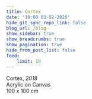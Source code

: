 ```yaml
---
title: Cortex
date: '19:00 03-02-2020'
hide_git_sync_repo_link: false
blog_url: /blog
show_sidebar: true
show_breadcrumbs: true
show_pagination: true
hide_from_post_list: false
feed:
    limit: 10
---
```


Cortex, _2018_  
Acrylic on Canvas  
100 x 100 cm  
